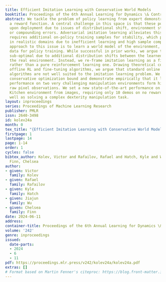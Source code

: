 ```yaml
---
title: Efficient Imitation Learning with Conservative World Models
booktitle: Proceedings of the 6th Annual Learning for Dynamics \& Control Conference
abstract: We tackle the problem of policy learning from expert demonstrations without
  a reward function. A central challenge in this space is that these policies fail
  upon deployment due to issues of distributional shift, environment stochasticity,
  or compounding errors. Adversarial imitation learning alleviates this issue but
  requires additional on-policy training samples for stability, which presents a challenge
  in realistic domains due to inefficient learning and high sample complexity. One
  approach to this issue is to learn a world model of the environment, and use synthetic
  data for policy training. While successful in prior works, we argue that this is
  sub-optimal due to additional distribution shifts between the learned model and
  the real environment. Instead, we re-frame imitation learning as a fine-tuning problem,
  rather than a pure reinforcement learning one. Drawing theoretical connections to
  offline RL and fine-tuning algorithms, we argue that standard online world model
  algorithms are not well suited to the imitation learning problem. We derive a principled
  conservative optimization bound and demonstrate empirically that it leads to improved
  performance on two very challenging manipulation environments form high-dimensional
  raw pixel observations. We set a new state-of-the-art performance on the Franka
  Kitchen environment from images, requiring only 10 demos on no reward labels, as
  well as solving a complex dexterity manipulation task.
layout: inproceedings
series: Proceedings of Machine Learning Research
publisher: PMLR
issn: 2640-3498
id: kolev24a
month: 0
tex_title: "{Efficient Imitation Learning with Conservative World Models}"
firstpage: 1
lastpage: 14
page: 1-14
order: 1
cycles: false
bibtex_author: Kolev, Victor and Rafailov, Rafael and Hatch, Kyle and Wu, Jiajun and
  Finn, Chelsea
author:
- given: Victor
  family: Kolev
- given: Rafael
  family: Rafailov
- given: Kyle
  family: Hatch
- given: Jiajun
  family: Wu
- given: Chelsea
  family: Finn
date: 2024-06-11
address:
container-title: Proceedings of the 6th Annual Learning for Dynamics \& Control Conference
volume: '242'
genre: inproceedings
issued:
  date-parts:
  - 2024
  - 6
  - 11
pdf: https://proceedings.mlr.press/v242/kolev24a/kolev24a.pdf
extras: []
# Format based on Martin Fenner's citeproc: https://blog.front-matter.io/posts/citeproc-yaml-for-bibliographies/
---
```

